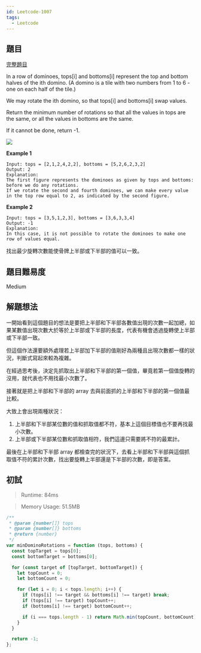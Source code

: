 ```yaml
---
id: Leetcode-1007
tags:
  - Leetcode
---
```


## 題目

[完整題目](https://leetcode.com/problems/minimum-domino-rotations-for-equal-row/)

In a row of dominoes, tops[i] and bottoms[i] represent the top and bottom halves of the ith domino. (A domino is a tile with two numbers from 1 to 6 - one on each half of the tile.)

We may rotate the ith domino, so that tops[i] and bottoms[i] swap values.

Return the minimum number of rotations so that all the values in tops are the same, or all the values in bottoms are the same.

If it cannot be done, return -1.

![](/img/tutorial/Leetcode/1007/Leetcode-1007-Q.png)

**Example 1**

```
Input: tops = [2,1,2,4,2,2], bottoms = [5,2,6,2,3,2]
Output: 2
Explanation:
The first figure represents the dominoes as given by tops and bottoms: before we do any rotations.
If we rotate the second and fourth dominoes, we can make every value in the top row equal to 2, as indicated by the second figure.
```

**Example 2**

```
Input: tops = [3,5,1,2,3], bottoms = [3,6,3,3,4]
Output: -1
Explanation:
In this case, it is not possible to rotate the dominoes to make one row of values equal.
```

找出最少旋轉次數能使骨牌上半部或下半部的值可以一致。

## 題目難易度

Medium

## 解題想法

一開始看到這個題目的想法是要把上半部和下半部各數值出現的次數一起加總，如果某數值出現次數大於等於上半部或下半部的長度，代表有機會透過旋轉使上半部或下半部一致。

但這個作法還要額外處理若上半部加下半部的值剛好為兩種且出現次數都一樣的狀況，判斷式寫起來較為複雜。

在經過思考後，決定先抓取出上半部和下半部的第一個值，畢竟若第一個值旋轉的沒用，就代表也不用找最小次數了。

接著就是把上半部和下半部的 array 去與前面抓的上半部和下半部的第一個值最比較。

大致上會出現兩種狀況：

1. 上半部和下半部某位數的值和抓取值都不符，基本上這個目標值也不要再找最小次數。
2. 上半部或下半部某位數和抓取值相符，我們這邊只需要將不符的最累計。

最後在上半部和下半部 array 都檢查完的狀況下，去看上半部和下半部與這個抓取值不符的累計次數，找出要旋轉上半部還是下半部的次數，即是答案。

## 初試

> Runtime: 84ms

> Memory Usage: 51.5MB

```javascript
/**
 * @param {number[]} tops
 * @param {number[]} bottoms
 * @return {number}
 */
var minDominoRotations = function (tops, bottoms) {
  const topTarget = tops[0];
  const bottomTarget = bottoms[0];

  for (const target of [topTarget, bottomTarget]) {
    let topCount = 0;
    let bottomCount = 0;

    for (let i = 0; i < tops.length; i++) {
      if (tops[i] !== target && bottoms[i] !== target) break;
      if (tops[i] !== target) topCount++;
      if (bottoms[i] !== target) bottomCount++;

      if (i === tops.length - 1) return Math.min(topCount, bottomCount);
    }
  }

  return -1;
};
```
